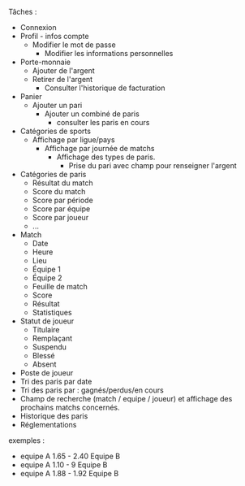 Tâches :

* Connexion
* Profil - infos compte
    * Modifier le mot de passe
        * Modifier les informations personnelles
* Porte-monnaie
    * Ajouter de l'argent
    * Retirer de l'argent
        * Consulter l'historique de facturation
* Panier
    * Ajouter un pari
        * Ajouter un combiné de paris
            * consulter les paris en cours
* Catégories de sports
    * Affichage par ligue/pays
        * Affichage par journée de matchs
            * Affichage des types de paris.
                * Prise du pari avec champ pour renseigner l'argent
* Catégories de paris
    * Résultat du match
    * Score du match
    * Score par période
    * Score par équipe
    * Score par joueur
    * ...
* Match
    * Date
    * Heure
    * Lieu
    * Équipe 1
    * Équipe 2
    * Feuille de match
    * Score
    * Résultat
    * Statistiques
* Statut de joueur
    * Titulaire
    * Remplaçant
    * Suspendu
    * Blessé
    * Absent
* Poste de joueur
* Tri des paris par date
* Tri des paris par : gagnés/perdus/en cours
* Champ de recherche (match / equipe / joueur) et affichage des prochains matchs concernés.
* Historique des paris
* Réglementations

exemples :

- equipe A  1.65  -  2.40 Equipe B
- equipe A  1.10  -  9 Equipe B
- equipe A  1.88  -  1.92 Equipe B
